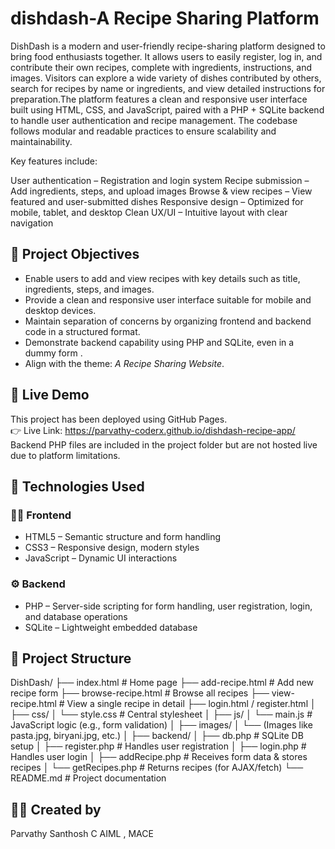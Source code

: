 # dishdash-A Recipe Sharing Platform

DishDash is a modern and user-friendly recipe-sharing platform designed to bring food enthusiasts together. It allows users to easily register, log in, and contribute their own recipes, complete with ingredients, instructions, and images. Visitors can explore a wide variety of dishes contributed by others, search for recipes by name or ingredients, and view detailed instructions for preparation.The platform features a clean and responsive user interface built using HTML, CSS, and JavaScript, paired with a PHP + SQLite backend to handle user authentication and recipe management. The codebase follows modular and readable practices to ensure scalability and maintainability.

Key features include:

 User authentication – Registration and login system
 Recipe submission – Add ingredients, steps, and upload images
 Browse & view recipes – View featured and user-submitted dishes
 Responsive design – Optimized for mobile, tablet, and desktop
 Clean UX/UI – Intuitive layout with clear navigation

## 🎯 Project Objectives

- Enable users to add and view recipes with key details such as title, ingredients, steps, and images.
- Provide a clean and responsive user interface suitable for mobile and desktop devices.
- Maintain separation of concerns by organizing frontend and backend code in a structured format.
- Demonstrate backend capability using PHP and SQLite, even in a dummy form .
- Align with the theme: _A Recipe Sharing Website_.

## 🚀 Live Demo 

This project has been deployed using GitHub Pages.  
👉 Live Link: https://parvathy-coderx.github.io/dishdash-recipe-app/  
 Backend PHP files are included in the project folder but are not hosted live due to platform limitations.

 ## 🧱 Technologies Used

### 👩‍🎨 Frontend
- HTML5 – Semantic structure and form handling
- CSS3 – Responsive design, modern styles
- JavaScript – Dynamic UI interactions

### ⚙️ Backend 
- PHP – Server-side scripting for form handling, user registration, login, and database operations
- SQLite – Lightweight embedded database
  
## 📁 Project Structure
DishDash/
├── index.html               # Home page
├── add-recipe.html          # Add new recipe form
├── browse-recipe.html       # Browse all recipes
├── view-recipe.html         # View a single recipe in detail
├── login.html / register.html
│
├── css/
│   └── style.css            # Central stylesheet
│
├── js/
│   └── main.js              # JavaScript logic (e.g., form validation)
│
├── images/
│   └── (Images like pasta.jpg, biryani.jpg, etc.)
│
├── backend/
│   ├── db.php               # SQLite DB setup
│   ├── register.php         # Handles user registration
│   ├── login.php            # Handles user login
│   ├── addRecipe.php        # Receives form data & stores recipes
│   └── getRecipes.php       # Returns recipes (for AJAX/fetch)
└── README.md                # Project documentation


## 👩‍💻 Created by

Parvathy Santhosh C
AIML , MACE 
